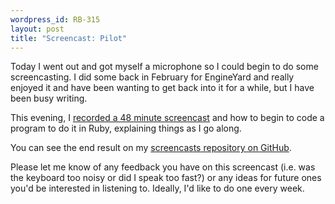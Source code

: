 ```yaml
---
wordpress_id: RB-315
layout: post
title: "Screencast: Pilot"
---
```


Today I went out and got myself a microphone so I could begin to do some screencasting. I did some back in February for EngineYard and
really enjoyed it and have been wanting to get back into it for a while, but I have been busy writing.

This evening, I <a href='http://vimeo.com/31403388'>recorded a 48 minute screencast</a> and how to begin to code a program to do it in Ruby, explaining things as I go along.

You can see the end result on my <a
href='https://github.com/radar/screencasts/tree/master/000-game-of-life'>screencasts repository on GitHub</a>.

Please let me know of any feedback you have on this screencast (i.e. was the keyboard too noisy or did I speak too fast?) or any ideas for future ones you'd be interested in listening to. Ideally, I'd like to do one every week.



